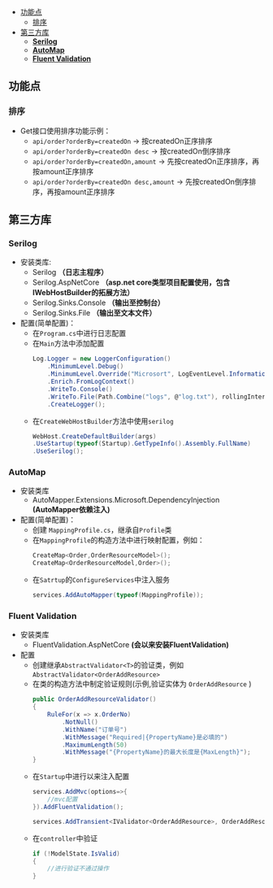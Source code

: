 <!-- TOC -->

- [功能点](#功能点)
    - [排序](#排序)
- [第三方库](#第三方库)
    - [**Serilog**](#serilog)
    - [**AutoMap**](#automap)
    - [**Fluent Validation**](#fluent-validation)

<!-- /TOC -->

## 功能点
### 排序
- Get接口使用排序功能示例：
    - `api/order?orderBy=createdOn` -> 按createdOn正序排序
    - `api/order?orderBy=createdOn desc` -> 按createdOn倒序排序
    - `api/order?orderBy=createdOn,amount` -> 先按createdOn正序排序，再按amount正序排序
    - `api/order?orderBy=createdOn desc,amount` -> 先按createdOn倒序排序，再按amount正序排序
## 第三方库

### **Serilog**
- 安装类库:
    - Serilog **（日志主程序）**
    - Serilog.AspNetCore **（asp.net core类型项目配置使用，包含IWebHostBuilder的拓展方法）**
    - Serilog.Sinks.Console **（输出至控制台）**
    - Serilog.Sinks.File **（输出至文本文件）**
- 配置(简单配置)：
    - 在`Program.cs`中进行日志配置
    - 在`Main`方法中添加配置
        ```cs
        Log.Logger = new LoggerConfiguration()
            .MinimumLevel.Debug()
            .MinimumLevel.Override("Microsort", LogEventLevel.Information)
            .Enrich.FromLogContext()
            .WriteTo.Console()
            .WriteTo.File(Path.Combine("logs", @"log.txt"), rollingInterval: RollingInterval.Day)
            .CreateLogger();
        ```
    - 在`CreateWebHostBuilder`方法中使用`serilog`
        ```cs
        WebHost.CreateDefaultBuilder(args)
        .UseStartup(typeof(Startup).GetTypeInfo().Assembly.FullName)
        .UseSerilog();
        ```

### **AutoMap**
- 安装类库
    - AutoMapper.Extensions.Microsoft.DependencyInjection **(AutoMapper依赖注入)**
- 配置(简单配置)：
    - 创建 `MappingProfile.cs`，继承自`Profile`类
    - 在`MappingProfile`的构造方法中进行映射配置，例如：
        ```cs
        CreateMap<Order,OrderResourceModel>();
        CreateMap<OrderResourceModel,Order>();
        ```
    - 在`Satrtup`的`ConfigureServices`中注入服务
        ```cs
        services.AddAutoMapper(typeof(MappingProfile));
        ```

### **Fluent Validation**
- 安装类库
    - FluentValidation.AspNetCore **(会以来安装FluentValidation)**
- 配置
    - 创建继承`AbstractValidator<T>`的验证类，例如`AbstractValidator<OrderAddResource>`
    - 在类的构造方法中制定验证规则(示例,验证实体为 `OrderAddResource` )
        ```cs
        public OrderAddResourceValidator()
        {
            RuleFor(x => x.OrderNo)
                .NotNull()
                .WithName("订单号")
                .WithMessage("Required|{PropertyName}是必填的")
                .MaximumLength(50)
                .WithMessage("{PropertyName}的最大长度是{MaxLength}");
        }
        ```
    - 在`Startup`中进行以来注入配置
        ```cs
        services.AddMvc(options=>{
            //mvc配置
        }).AddFluentValidation();

        services.AddTransient<IValidator<OrderAddResource>, OrderAddResourceValidator>(); //多个验证实体规则依次添加即可
        ```
    - 在`controller`中验证
        ```cs
        if (!ModelState.IsValid)
        {
            //进行验证不通过操作
        }
        ```